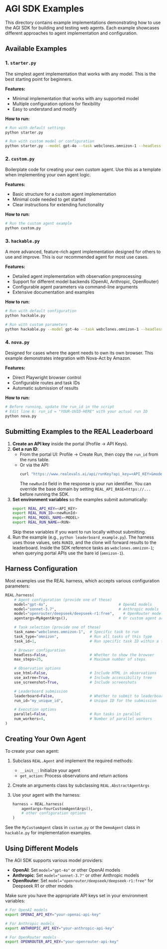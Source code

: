 # AGI SDK Examples

This directory contains example implementations demonstrating how to use the AGI SDK for building and testing web agents. Each example showcases different approaches to agent implementation and configuration.

## Available Examples

### 1. `starter.py`

The simplest agent implementation that works with any model. This is the best starting point for beginners.

**Features:**
- Minimal implementation that works with any supported model
- Multiple configuration options for flexibility
- Easy to understand and modify

**How to run:**
```bash
# Run with default settings
python starter.py

# Run with custom model or configuration
python starter.py --model gpt-4o --task webclones.omnizon-1 --headless False
```

### 2. `custom.py`

Boilerplate code for creating your own custom agent. Use this as a template when implementing your own agent logic.

**Features:**
- Basic structure for a custom agent implementation
- Minimal code needed to get started
- Clear instructions for extending functionality

**How to run:**
```bash
# Run the custom agent example
python custom.py
```

### 3. `hackable.py`

A more advanced, feature-rich agent implementation designed for others to use and improve. This is our recommended agent for most use cases.

**Features:**
- Detailed agent implementation with observation preprocessing
- Support for different model backends (OpenAI, Anthropic, OpenRouter)
- Configurable agent parameters via command-line arguments
- Extensive documentation and examples

**How to run:**
```bash
# Run with default configuration
python hackable.py

# Run with custom parameters
python hackable.py --model gpt-4o --task webclones.omnizon-1 --headless False --leaderboard True --run_id your-run-id
```

### 4. `nova.py`

Designed for cases where the agent needs to own its own browser. This example demonstrates integration with Nova-Act by Amazon.

**Features:**
- Direct Playwright browser control
- Configurable routes and task IDs
- Automatic submission of results

**How to run:**
```bash
# Before running, update the run_id in the script
# Edit line 6: run_id = "YOUR-UUID-HERE" with your actual run ID
python nova.py
```

## Submitting Examples to the REAL Leaderboard

1. **Create an API key** inside the portal (Profile → API Keys).
2. **Get a run ID**:
   - From the portal UI: Profile → Create Run, then copy the `run_id` from the runs table.
   - Or via the API:
     ```bash
     curl "https://www.realevals.ai/api/runKey?api_key=<API_KEY>&model_name=<MODEL>&run_name=<RUN>"
     ```
     The `newRunId` field in the response is your run identifier. You can override the base domain by setting `REAL_API_BASE=https://...` before running the SDK.
3. **Set environment variables** so the examples submit automatically:
   ```bash
   export REAL_API_KEY=<API_KEY>
   export REAL_RUN_ID=<newRunId>
   export REAL_MODEL_NAME=<MODEL>
   export REAL_RUN_NAME=<RUN>
   ```
   Skip these variables if you want to run locally without submitting.
4. Run the example (e.g., `python leaderboard_example.py`). The harness uses those values, sets `RUNID`, and the clone will forward results to the leaderboard. Inside the SDK reference tasks as `webclones.omnizon-1`; when querying portal APIs use the bare id (`omnizon-1`).

## Harness Configuration

Most examples use the REAL harness, which accepts various configuration parameters:

```python
REAL.harness(
    # Agent configuration (provide one of these)
    model="gpt-4o",                                # OpenAI models
    model="sonnet-3.7",                            # Anthropic models
    model="openrouter/deepseek/deepseek-r1:free",    # OpenRouter models (Deepseek R1)
    agentargs=MyAgentArgs(),                       # Or custom agent arguments

    # Task selection (provide one of these)
    task_name="webclones.omnizon-1",  # Specific task to run
    task_type="omnizon",              # Run all tasks of this type
    task_id=1,                        # Run specific task ID within a type

    # Browser configuration
    headless=False,                   # Whether to show the browser
    max_steps=25,                     # Maximum number of steps

    # Observation options
    use_html=False,                   # Include HTML in observations
    use_axtree=True,                  # Include accessibility tree
    use_screenshot=True,              # Include screenshots

    # Leaderboard submission
    leaderboard=False,                # Whether to submit to leaderboard
    run_id="my_unique_id",            # Unique ID for the submission

    # Execution options
    parallel=False,                   # Run tasks in parallel
    num_workers=4,                    # Number of parallel workers
)
```

## Creating Your Own Agent

To create your own agent:

1. Subclass `REAL.Agent` and implement the required methods:
   - `__init__`: Initialize your agent
   - `get_action`: Process observations and return actions

2. Create an arguments class by subclassing `REAL.AbstractAgentArgs`

3. Use your agent with the harness:
   ```python
   harness = REAL.harness(
       agentargs=YourCustomAgentArgs(),
       # other configuration options
   )
   ```

See the `MyCustomAgent` class in `custom.py` or the `DemoAgent` class in `hackable.py` for implementation examples.

## Using Different Models

The AGI SDK supports various model providers:

- **OpenAI**: Set `model="gpt-4o"` or other OpenAI models
- **Anthropic**: Set `model="sonnet-3.7"` or other Anthropic models
- **OpenRouter**: Set `model="openrouter/deepseek/deepseek-r1:free"` for Deepseek R1 or other models

Make sure you have the appropriate API keys set in your environment variables:

```bash
# For OpenAI models
export OPENAI_API_KEY="your-openai-api-key"

# For Anthropic models
export ANTHROPIC_API_KEY="your-anthropic-api-key"

# For OpenRouter models
export OPENROUTER_API_KEY="your-openrouter-api-key"
```
